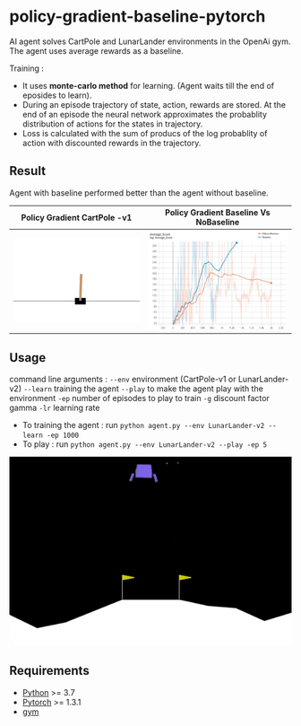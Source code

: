 # policy-gradient-baseline-pytorch
AI agent solves CartPole and LunarLander environments in the OpenAi gym. The agent uses average rewards as a baseline.

Training : 
  - It uses **monte-carlo method** for learning. (Agent waits till the end of eposides to learn).
  - During an episode trajectory of state, action, rewards are stored. At the end of an episode the neural network approximates the probablity distribution of actions for the states in trajectory.
  - Loss is calculated with the sum of producs of the log probablity of action with discounted rewards in the trajectory.

## Result
Agent with baseline performed better than the agent without baseline.

| Policy Gradient CartPole -v1  | Policy Gradient Baseline Vs NoBaseline |
| :-------------------------:|:-------------------------: |
| ![](https://github.com/iamvigneshwars/policy-gradient-baseline-pytorch/blob/main/results/cartpole.gif) |  ![](https://github.com/iamvigneshwars/policy-gradient-baseline-pytorch/blob/main/results/cartpole_result.jpg) |

## Usage
command line arguments : 
`--env` environment (CartPole-v1 or LunarLander-v2)
`--learn` training the agent
 `--play` to make the agent play with the environment
 `-ep` number of episodes to play to train
 `-g` discount factor gamma
 `-lr` learning rate

- To training the agent : run `python agent.py --env LunarLander-v2 --learn -ep 1000`
- To play : run `python agent.py --env LunarLander-v2 --play -ep 5`

<p align="center">
  <img src="results/lunarlander.gif" alt="animated" />
</p>

## Requirements

- [Python](https://www.python.org/downloads/) >= 3.7
- [Pytorch](https://pytorch.org/) >= 1.3.1
- [gym](https://gym.openai.com/)
